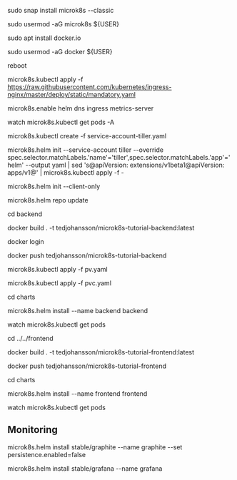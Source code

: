 sudo snap install microk8s --classic

sudo usermod -aG microk8s ${USER}

sudo apt install docker.io

sudo usermod -aG docker ${USER}

reboot

microk8s.kubectl apply -f https://raw.githubusercontent.com/kubernetes/ingress-nginx/master/deploy/static/mandatory.yaml

microk8s.enable helm dns ingress metrics-server

watch microk8s.kubectl get pods -A

microk8s.kubectl create -f service-account-tiller.yaml

microk8s.helm init --service-account tiller --override spec.selector.matchLabels.'name'='tiller',spec.selector.matchLabels.'app'='helm' --output yaml | sed 's@apiVersion: extensions/v1beta1@apiVersion: apps/v1@' | microk8s.kubectl apply -f -

microk8s.helm init --client-only

microk8s.helm repo update

cd backend

docker build . -t tedjohansson/microk8s-tutorial-backend:latest

docker login

docker push tedjohansson/microk8s-tutorial-backend

microk8s.kubectl apply -f pv.yaml

microk8s.kubectl apply -f pvc.yaml

cd charts

microk8s.helm install --name backend backend

watch microk8s.kubectl get pods

cd ../../frontend

docker build . -t tedjohansson/microk8s-tutorial-frontend:latest

docker push tedjohansson/microk8s-tutorial-frontend

cd charts

microk8s.helm install --name frontend frontend

watch microk8s.kubectl get pods

## Monitoring
microk8s.helm install stable/graphite --name graphite --set persistence.enabled=false

microk8s.helm install stable/grafana --name grafana


